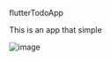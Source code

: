flutterTodoApp

This is an app that simple

![image](https://user-images.githubusercontent.com/91873720/206415596-3529f53a-3500-4b4a-843e-e9eaaa582b31.png)
